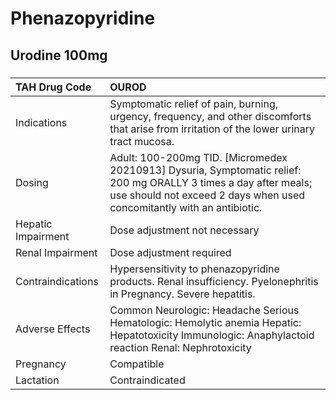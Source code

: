 # Phenazopyridine

## Urodine 100mg

##### 

| TAH Drug Code      | OUROD                                                                                                                                                                                      |
|:-------------------|:-------------------------------------------------------------------------------------------------------------------------------------------------------------------------------------------|
| Indications        | Symptomatic relief of pain, burning, urgency, frequency, and other discomforts that arise from irritation of the lower urinary tract mucosa.                                               |
| Dosing             | Adult: 100-200mg TID. [Micromedex 20210913] Dysuria, Symptomatic relief: 200 mg ORALLY 3 times a day after meals; use should not exceed 2 days when used concomitantly with an antibiotic. |
| Hepatic Impairment | Dose adjustment not necessary                                                                                                                                                              |
| Renal Impairment   | Dose adjustment required                                                                                                                                                                   |
| Contraindications  | Hypersensitivity to phenazopyridine products. Renal insufficiency. Pyelonephritis in Pregnancy. Severe hepatitis.                                                                          |
| Adverse Effects    | Common Neurologic: Headache Serious Hematologic: Hemolytic anemia Hepatic: Hepatotoxicity Immunologic: Anaphylactoid reaction Renal: Nephrotoxicity                                        |
| Pregnancy          | Compatible                                                                                                                                                                                 |
| Lactation          | Contraindicated                                                                                                                                                                            |

